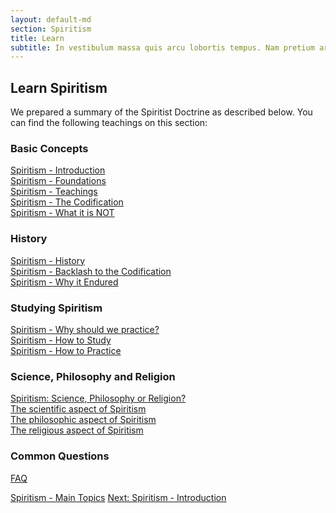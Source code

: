 ```yaml
---
layout: default-md
section: Spiritism
title: Learn
subtitle: In vestibulum massa quis arcu lobortis tempus. Nam pretium arcu in odio vulputate luctus.
---
```


## Learn Spiritism
We prepared a summary of the Spiritist Doctrine as described below. You can find the following teachings on this section:

### Basic Concepts
[Spiritism - Introduction](about)  
[Spiritism - Foundations](foundations)  
[Spiritism - Teachings](teachings)  
[Spiritism - The Codification](codification)  
[Spiritism - What it is NOT](not-spiritism)  

### History
[Spiritism - History](history)  
[Spiritism - Backlash to the Codification](backlash)  
[Spiritism - Why it Endured](why-it-endured)  


### Studying Spiritism
[Spiritism - Why should we practice?](why-practice)  
[Spiritism - How to Study](how-to-study)  
[Spiritism - How to Practice](how-to-practice)  

### Science, Philosophy and Religion
[Spiritism: Science, Philosophy or Religion?](science-philosophy-religion)  
[The scientific aspect of Spiritism](science/)  
[The philosophic aspect of Spiritism](philosophy/)  
[The religious aspect of Spiritism](religion/)  

### Common Questions
[FAQ](faq)


<a href="./" class="button special">Spiritism - Main Topics</a>
<a href="/spiritism/about" class="button">Next: Spiritism - Introduction</a>
